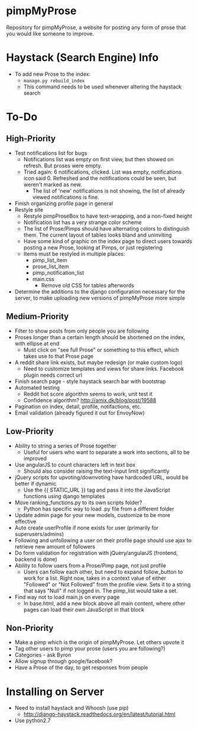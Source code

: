 # pimpMyProse
Repository for pimpMyProse, a website for posting any form of prose that you would like someone to improve.

# Haystack (Search Engine) Info
+ To add new Prose to the index:
	+ ```manage.py rebuild_index```
	+ This command needs to be used whenever altering the haystack search

# To-Do
## High-Priority
+ Test notifications list for bugs
	+ Notifications list was empty on first view, but then showed on refresh. But proses were empty.
	+ Tried again: 6 notifications, clicked. List was empty, notifications icon said 0. Refreshed and the notifications could be seen, but weren't marked as new.
		+ The list of 'new' notifications is not showing, the list of already viewed notifications is fine.
+ Finish organizing profile page in general
+ Restyle site
	+ Restyle pimpProseBox to have text-wrapping, and a non-fixed height
	+ Notification list has a very strange color scheme
	+ The list of Prose/Pimps should have alternating colors to distinguish them. The current layout of tables looks bland and uninviting
	+ Have some kind of graphic on the index page to direct users towards posting a new Prose, looking at Pimps, or just registering
	+ Items must be restyled in multiple places:
		+ pimp_list_item
		+ prose_list_item
		+ pimp_notification_list
		+ main.css
			+ Remove old CSS for tables afterwords
+ Determine the additions to the django configuration necessary for the server, to make uploading new versions of pimpMyProse more simple

## Medium-Priority
+ Filter to show posts from only people you are following
+ Proses longer than a certain length should be shortened on the index, with ellipse at end
	+ Must click on "see full Prose" or something to this effect, which takes use to that Prose page
+ A reddit share link exists, but maybe redesign (or make custom logo)
	+ Need to customize templates and views for share links. Facebook plugin needs correct url
+ Finish search page - style haystack search bar with bootstrap
+ Automated testing
	+ Reddit hot score algorithm seems to work, unit test it
	+ Confidence algorithm? http://amix.dk/blog/post/19588
+ Pagination on index, detail, profile, notifactions, etc.
+ Email validation (already figured it out for EnvoyNow)


## Low-Priority
+ Ability to string a series of Prose together
	+ Useful for users who want to separate a work into sections, all to be improved
+ Use angularJS to count characters left in text box
	+ Should also consider raising the text-input limit significantly
+ jQuery scripts for upvoting/downvoting have hardcoded URL, would be better if dynamic
	+ Use the {{ STATIC_URL }} tag and pass it into the JavaScript functions using django templates
+ Move ranking_functions.py to its own scripts folder?
	+ Python has specific way to load .py file from a different folder
+ Update admin page for your new models, customize to be more effective
+ Auto create userProfile if none exists for user (primarily for superusers/admins)
+ Following and unfollowing a user on their profile page should use ajax to retrieve new amount of followers
+ Do form validation for registration with jQuery/angularJS (frontend, backend is done)
+ Ability to follow users from a Prose/Pimp page, not just profile
	+ Users can follow each other, but need to expand follow_button to work for a list. Right now, takes in a context value of either "Followed" or "Not Followed" from the profile view. Sets it to a string that says "Null" if not logged in. The pimp_list would take a set.
+ Find way not to load main.js on every page
	+ In base.html, add a new block above all main content, where other pages can load their own JavaScript in that block

## Non-Priority
+ Make a pimp which is the origin of pimpMyProse. Let others upvote it
+ Tag other users to pimp your prose (users you are following?)
+ Categories - ask Byron
+ Allow signup through google/facebook?
+ Have a Prose of the day, to get responses from people

# Installing on Server
+ Need to install haystack and Whoosh (use pip)
	+ http://django-haystack.readthedocs.org/en/latest/tutorial.html
+ Use python2.7
